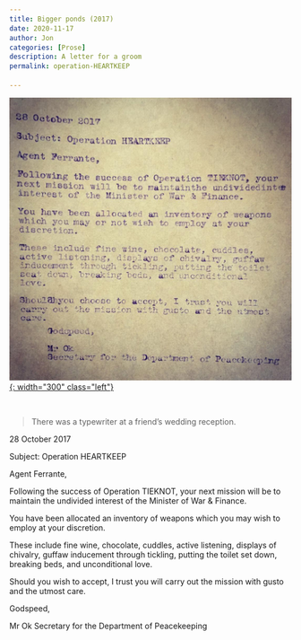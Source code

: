 ```yaml
---
title: Bigger ponds (2017)
date: 2020-11-17 
author: Jon
categories: [Prose]
description: A letter for a groom
permalink: operation-HEARTKEEP

---
```



[![Letter, (Sydney, Australia)](/assets/img/letter.jpg){: width="300" class="left"}](https://www.instagram.com/p/Ba-z2CVnPwy/)

<br clear="left"/>

> There was a typewriter at a friend’s wedding reception.

28 October 2017  

Subject: Operation HEARTKEEP  

Agent Ferrante,  

Following the success of Operation TIEKNOT, your next mission will be to maintain the undivided interest of the Minister of War & Finance.

You have been allocated an inventory of weapons which you may wish to employ at your discretion.  

These include fine wine, chocolate, cuddles, active listening, displays of chivalry, guffaw inducement through tickling, putting the toilet set down, breaking beds, and unconditional love.  

Should you wish to accept, I trust you will carry out the mission with gusto and the utmost care.  

Godspeed,  

Mr Ok
Secretary for the Department of Peacekeeping
